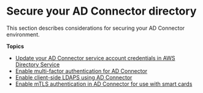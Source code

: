 # Secure your AD Connector directory<a name="ad_connector_security"></a>

This section describes considerations for securing your AD Connector environment\.

**Topics**
+ [Update your AD Connector service account credentials in AWS Directory Service](ad_connector_update_creds.md)
+ [Enable multi\-factor authentication for AD Connector](ad_connector_mfa.md)
+ [Enable client\-side LDAPS using AD Connector](ad_connector_ldap_client_side.md)
+ [Enable mTLS authentication in AD Connector for use with smart cards](ad_connector_clientauth.md)